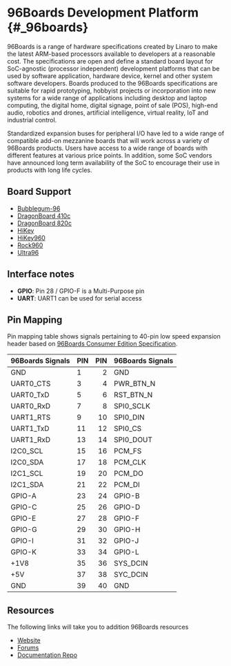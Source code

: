 96Boards Development Platform    {#_96boards}
=============================

96Boards is a range of hardware specifications created by Linaro to make the latest ARM-based processors available to developers at a reasonable cost. The specifications are open and define a standard board layout for SoC-agnostic (processor independent)  development platforms that can be used by software application, hardware device, kernel and other system software developers. Boards produced to the 96Boards specifications are suitable for rapid prototyping, hobbyist projects or incorporation into new systems for a wide range of applications including desktop and laptop computing, the digital home, digital signage, point of sale (POS), high-end audio, robotics and drones, artificial intelligence, virtual reality, IoT and industrial control. 

Standardized expansion buses for peripheral I/O have led to a wide range of compatible add-on mezzanine boards  that will work across a variety of 96Boards products. Users have access to a wide range of boards with different features at various price points. In addition, some SoC vendors have announced long term availability of the SoC to encourage their use in products with long life cycles.

Board Support
-------------

- [Bubblegum-96](http://www.96boards.org/product/bubblegum-96/)
- [DragonBoard 410c](http://www.96boards.org/product/dragonboard410c/)
- [DragonBoard 820c](http://www.96boards.org/product/dragonboard820c/)
- [HiKey](http://www.96boards.org/product/hikey/)
- [HiKey960](http://www.96boards.org/product/hikey960/)
- [Rock960](http://www.96boards.org/product/rock960/)
- [Ultra96](https://www.96boards.org/product/ultra96/)

Interface notes
---------------

- **GPIO**: Pin 28 / GPIO-F is a Multi-Purpose pin
- **UART**: UART1 can be used for serial access

Pin Mapping
-----------

Pin mapping table shows signals pertaining to 40-pin low speed expansion header based on [96Boards Consumer Edition Specification](https://github.com/96boards/documentation/blob/master/Specifications/96Boards-CE-Specification.pdf).

|  96Boards Signals |  PIN  |  PIN  |  96Boards Signals  |
|:------------------|:------|------:|:-------------------|
|     GND           |   1   |   2   |    GND             |
|     UART0_CTS     |   3   |   4   |    PWR_BTN_N       |
|     UART0_TxD     |   5   |   6   |    RST_BTN_N       |
|     UART0_RxD     |   7   |   8   |    SPI0_SCLK       |
|     UART1_RTS     |   9   |   10  |    SPI0_DIN        |
|     UART1_TxD     |   11  |   12  |    SPI0_CS         |
|     UART1_RxD     |   13  |   14  |    SPI0_DOUT       |
|     I2C0_SCL      |   15  |   16  |    PCM_FS          |
|     I2C0_SDA      |   17  |   18  |    PCM_CLK         |
|     I2C1_SCL      |   19  |   20  |    PCM_DO          |
|     I2C1_SDA      |   21  |   22  |    PCM_DI          |
|     GPIO-A        |   23  |   24  |    GPIO-B          |
|     GPIO-C        |   25  |   26  |    GPIO-D          |
|     GPIO-E        |   27  |   28  |    GPIO-F          |
|     GPIO-G        |   29  |   30  |    GPIO-H          |
|     GPIO-I        |   31  |   32  |    GPIO-J          |
|     GPIO-K        |   33  |   34  |    GPIO-L          |
|     +1V8          |   35  |   36  |    SYS_DCIN        |
|     +5V           |   37  |   38  |    SYC_DCIN        |
|     GND           |   39  |   40  |    GND             |

Resources
---------

The following links will take you to addition 96Boards resources

- [Website](http://www.96boards.org/)
- [Forums](https://discuss.96boards.org/)
- [Documentation Repo](https://github.com/96boards/documentation)
